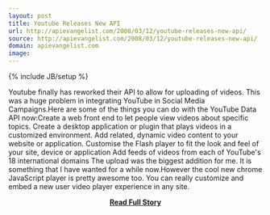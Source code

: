 ```yaml
---
layout: post
title: Youtube Releases New API
url: http://apievangelist.com/2008/03/12/youtube-releases-new-api/
source: http://apievangelist.com/2008/03/12/youtube-releases-new-api/
domain: apievangelist.com
image: 
---
```

{% include JB/setup %}<p>Youtube finally has reworked their API to allow for uploading of videos. This was a huge problem in integrating YouTube in Social Media Campaigns.Here are some of the things you can do with the YouTube Data API now:Create a web front end to let people view videos about specific topics. Create a desktop application or plugin that plays videos in a customized environment. Add related, dynamic video content to your website or application. Customise the Flash player to fit the look and feel of your site, device or application Add feeds of videos from each of YouTube's 18 international domains The upload was the biggest addition for me. It is something that I have wanted for a while now.However the cool new chrome JavaScript player is pretty awesome too. You can really customize and embed a new user video player experience in any site.</p>
<center><p><a href="http://apievangelist.com/2008/03/12/youtube-releases-new-api/" style='padding:25px; font-sze:18px; font-weight: bold;'>Read Full Story</a></p></center>
